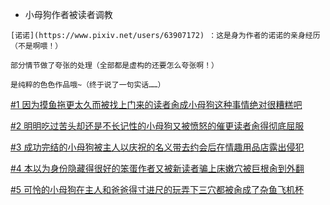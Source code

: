 *   小母狗作者被读者调教
```
[诺诺](https://www.pixiv.net/users/63907172) ：这是身为作者的诺诺的亲身经历（不是啊喂！）

部分情节做了夸张的处理（全部都是虚构的还要怎么夸张啊！）

是纯粹的色色作品哦~（终于说了一句实话……）
```

[#1 因为摸鱼拖更太久而被找上门来的读者肏成小母狗这种事情绝对很糟糕吧](/book/nuonuo1.md)

[#2 明明吃过苦头却还是不长记性的小母狗又被愤怒的催更读者肏得彻底屈服](/book/nuonuo2.md)

[#3 成功完结的小母狗被主人以庆祝的名义带去约会后在情趣用品店露出侵犯](/book/nuonuo3.md)

[#4 本以为身份隐藏得很好的笨蛋作者又被新读者骗上床嫩穴被巨根肏到外翻](/book/nuonuo4.md)

[#5 可怜的小母狗在主人和爸爸得寸进尺的玩弄下三穴都被肏成了杂鱼飞机杯](/book/nuonuo5.md)